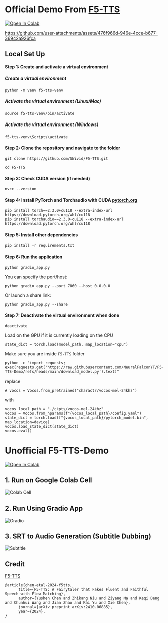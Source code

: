 
# Official Demo From [F5-TTS](https://github.com/SWivid/F5-TTS)
[![Open In Colab](https://colab.research.google.com/assets/colab-badge.svg)](https://colab.research.google.com/github/NeuralFalconYT/F5-TTS-Demo/blob/main/Official_F5_TTS_Demo.ipynb) <br>



https://github.com/user-attachments/assets/476f966d-946e-4cce-b677-36942a926fca



## Local Set Up
#### Step 1: Create and activate a virtual environment

##### Create a virtual environment
```
python -m venv f5-tts-venv
```
##### Activate the virtual environment (Linux/Mac)
```
source f5-tts-venv/bin/activate
```
##### Activate the virtual environment (Windows)
```
f5-tts-venv\Scripts\activate
```
#### Step 2: Clone the repository and navigate to the folder
```
git clone https://github.com/SWivid/F5-TTS.git
```
```
cd F5-TTS
```
#### Step 3: Check CUDA version (if needed)
```
nvcc --version
```
#### Step 4: Install PyTorch and Torchaudio with CUDA [pytorch.org](https://pytorch.org/get-started/locally/)
```
pip install torch==2.3.0+cu118 --extra-index-url https://download.pytorch.org/whl/cu118
pip install torchaudio==2.3.0+cu118 --extra-index-url https://download.pytorch.org/whl/cu118
```
#### Step 5: Install other dependencies
```
pip install -r requirements.txt
```
#### Step 6: Run the application
```
python gradio_app.py
```
You can specify the port/host:
```
python gradio_app.py --port 7860 --host 0.0.0.0
```
Or launch a share link:
```
python gradio_app.py --share
```
#### Step 7: Deactivate the virtual environment when done
```
deactivate
```

Load on the GPU if it is currently loading on the CPU
```
state_dict = torch.load(model_path, map_location="cpu")
```
Make sure you are inside  ```F5-TTS``` folder
```
python -c "import requests; exec(requests.get('https://raw.githubusercontent.com/NeuralFalconYT/F5-TTS-Demo/refs/heads/main/download_model.py').text)"

```
replace
```
# vocos = Vocos.from_pretrained("charactr/vocos-mel-24khz")
```
with
```
vocos_local_path = "./ckpts/vocos-mel-24khz"
vocos = Vocos.from_hparams(f"{vocos_local_path}/config.yaml")
state_dict = torch.load(f"{vocos_local_path}/pytorch_model.bin", map_location=device)
vocos.load_state_dict(state_dict)
vocos.eval()
```


# Unofficial F5-TTS-Demo
[![Open In Colab](https://colab.research.google.com/assets/colab-badge.svg)](https://colab.research.google.com/github/NeuralFalconYT/F5-TTS-Demo/blob/main/F5_TTS_Demo.ipynb) <br>

## 1. Run on Google Colab Cell
![Colab Cell](https://github.com/user-attachments/assets/195f0e51-9bd8-48bb-9378-b422fc8c399d)
## 2. Run Using Gradio App
![Gradio](https://github.com/user-attachments/assets/93d2785f-c134-44d8-89f3-331bb0eb5bc4)
## 3. SRT to Audio Generation (Subtitle Dubbing)
![Subtitle](https://github.com/user-attachments/assets/da76f0d2-cd1a-409a-a6d8-0622986ef264)



## Credit
[F5-TTS](https://github.com/SWivid/F5-TTS) <br>
```
@article{chen-etal-2024-f5tts,
      title={F5-TTS: A Fairytaler that Fakes Fluent and Faithful Speech with Flow Matching}, 
      author={Yushen Chen and Zhikang Niu and Ziyang Ma and Keqi Deng and Chunhui Wang and Jian Zhao and Kai Yu and Xie Chen},
      journal={arXiv preprint arXiv:2410.06885},
      year={2024},
}
```
